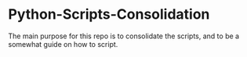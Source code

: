 # Python-Scripts-Consolidation

The main purpose for this repo is to consolidate the scripts, and to be a somewhat guide on how to script.
